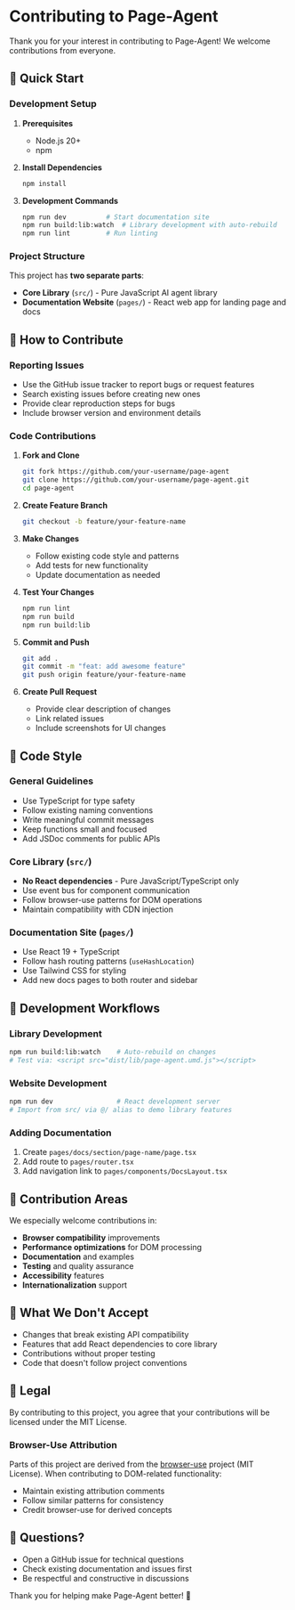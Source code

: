 # Contributing to Page-Agent

Thank you for your interest in contributing to Page-Agent! We welcome contributions from everyone.

## 🚀 Quick Start

### Development Setup

1. **Prerequisites**
   - Node.js 20+
   - npm

2. **Install Dependencies**
   ```bash
   npm install
   ```

3. **Development Commands**
   ```bash
   npm run dev          # Start documentation site
   npm run build:lib:watch  # Library development with auto-rebuild
   npm run lint         # Run linting
   ```

### Project Structure

This project has **two separate parts**:

- **Core Library** (`src/`) - Pure JavaScript AI agent library
- **Documentation Website** (`pages/`) - React web app for landing page and docs

## 🤝 How to Contribute

### Reporting Issues

- Use the GitHub issue tracker to report bugs or request features
- Search existing issues before creating new ones
- Provide clear reproduction steps for bugs
- Include browser version and environment details

### Code Contributions

1. **Fork and Clone**
   ```bash
   git fork https://github.com/your-username/page-agent
   git clone https://github.com/your-username/page-agent.git
   cd page-agent
   ```

2. **Create Feature Branch**
   ```bash
   git checkout -b feature/your-feature-name
   ```

3. **Make Changes**
   - Follow existing code style and patterns
   - Add tests for new functionality
   - Update documentation as needed

4. **Test Your Changes**
   ```bash
   npm run lint
   npm run build
   npm run build:lib
   ```

5. **Commit and Push**
   ```bash
   git add .
   git commit -m "feat: add awesome feature"
   git push origin feature/your-feature-name
   ```

6. **Create Pull Request**
   - Provide clear description of changes
   - Link related issues
   - Include screenshots for UI changes

## 📝 Code Style

### General Guidelines

- Use TypeScript for type safety
- Follow existing naming conventions
- Write meaningful commit messages
- Keep functions small and focused
- Add JSDoc comments for public APIs

### Core Library (`src/`)

- **No React dependencies** - Pure JavaScript/TypeScript only
- Use event bus for component communication
- Follow browser-use patterns for DOM operations
- Maintain compatibility with CDN injection

### Documentation Site (`pages/`)

- Use React 19 + TypeScript
- Follow hash routing patterns (`useHashLocation`)
- Use Tailwind CSS for styling
- Add new docs pages to both router and sidebar

## 🔧 Development Workflows

### Library Development

```bash
npm run build:lib:watch    # Auto-rebuild on changes
# Test via: <script src="dist/lib/page-agent.umd.js"></script>
```

### Website Development

```bash
npm run dev                # React development server
# Import from src/ via @/ alias to demo library features
```

### Adding Documentation

1. Create `pages/docs/section/page-name/page.tsx`
2. Add route to `pages/router.tsx`
3. Add navigation link to `pages/components/DocsLayout.tsx`

## 🎯 Contribution Areas

We especially welcome contributions in:

- **Browser compatibility** improvements
- **Performance optimizations** for DOM processing
- **Documentation** and examples
- **Testing** and quality assurance
- **Accessibility** features
- **Internationalization** support

## 🚫 What We Don't Accept

- Changes that break existing API compatibility
- Features that add React dependencies to core library
- Contributions without proper testing
- Code that doesn't follow project conventions

## 📄 Legal

By contributing to this project, you agree that your contributions will be licensed under the MIT License.

### Browser-Use Attribution

Parts of this project are derived from the [browser-use](https://github.com/browser-use/browser-use) project (MIT License). When contributing to DOM-related functionality:

- Maintain existing attribution comments
- Follow similar patterns for consistency
- Credit browser-use for derived concepts

## 💬 Questions?

- Open a GitHub issue for technical questions
- Check existing documentation and issues first
- Be respectful and constructive in discussions

Thank you for helping make Page-Agent better! 🎉
